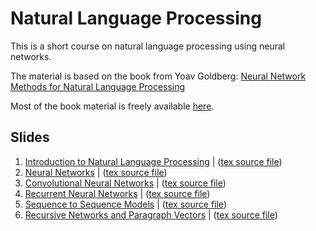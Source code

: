 
# Natural Language Processing

This is a short course on natural language processing using neural networks. 

The material is based on the book from Yoav Goldberg: 
[Neural Network Methods for Natural Language Processing](https://www.morganclaypool.com/doi/abs/10.2200/S00762ED1V01Y201703HLT037)

Most of the book material is freely available [here](https://u.cs.biu.ac.il/~yogo/nnlp.pdf).

## Slides

1. [Introduction to Natural Language Processing](nlp/NLP-introduction.pdf) | ([tex source file](nlp/NLP-introduction.tex))
2. [Neural Networks](nlp/NLP-neural.pdf) | ([tex source file](nlp/NLP-neural.tex))
3. [Convolutional Neural Networks](nlp/NLP-CNN.pdf) | ([tex source file](nlp/NLP-CNN.tex))
4. [Recurrent Neural Networks](nlp/NLP-RNN.pdf) | ([tex source file](nlp/NLP-RNN.tex))
5. [Sequence to Sequence Models](nlp/NLP-seq2seq.pdf) | ([tex source file](nlp/NLP-seq2seq.tex))
6. [Recursive Networks and Paragraph Vectors](nlp/NLP-recursive.pdf) | ([tex source file](nlp/NLP-recursive.tex))


